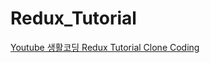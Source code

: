 # Redux_Tutorial

[Youtube 생활코딩 Redux Tutorial Clone Coding](https://www.youtube.com/playlist?list=PLuHgQVnccGMB-iGMgONoRPArZfjRuRNVc)
